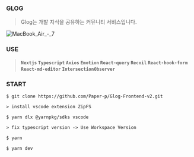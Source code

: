 ### **GLOG**
> Glog는 개발 지식을 공유하는 커뮤니티 서비스입니다.

![MacBook_Air_-_7](https://user-images.githubusercontent.com/81551906/231045644-6f26db66-963d-48ee-96f8-e5e82edd54b3.png)

### **USE**
> **`Nextjs` `Typescript` `Axios` `Emotion` `React-query` `Recoil` `React-hook-form` `React-md-editor` `IntersectionObserver`**

### **START**

```
$ git clone https://github.com/Paper-p/Glog-Frontend-v2.git

> install vscode extension ZipFS 

$ yarn dlx @yarnpkg/sdks vscode

> fix typescript version -> Use Workspace Version

$ yarn

$ yarn dev
```


